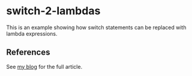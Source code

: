 # switch-2-lambdas

This is an example showing how switch statements can be replaced with lambda expressions.

## References

See [my blog]() for the full article.
